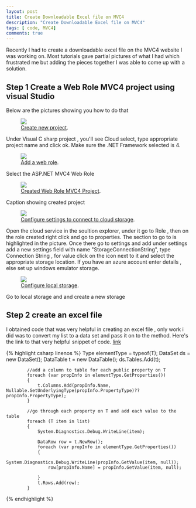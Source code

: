```yaml
---
layout: post
title: Create Downloadable Excel file on MVC4
description: "Create Downloadable Excel file on MVC4"
tags: [ code, MVC4]
comments: true
---
```


Recently I had to create a downloadable excel file on the MVC4 website I was working on. Most tutorials gave partial pictures of what I had which frustrated me but adding the pieces together I was able to come up with a solution.

## Step 1 Create a Web Role MVC4 project using visual Studio
Below are the pictures showing you how to do that
<figure>
	<a href="http://lynnug.github.io/images/excel1.png"><img src="http://lynnug.github.io/images/excel1.png"></a>
	<figcaption><a href="http://lynnug.github.io/images/excel1.png
" title="Click create new project">Create new project</a>.</figcaption>
</figure>
Under Visual C sharp project , you'll see Cloud select, type appropriate project name and click ok. Make sure the .NET Framework selected is 4.
<figure>
	<a href="http://lynnug.github.io/images/excel2.png"><img src="http://lynnug.github.io/images/excel2.png"></a>
	<figcaption><a href="http://lynnug.github.io/images/excel2.png
" title="Add a web role">Add a web role</a>.</figcaption>
</figure>
Select the ASP.NET MVC4 Web Role
<figure>
	<a href="http://lynnug.github.io/images/excel3.png"><img src="http://lynnug.github.io/images/excel3.png"></a>
	<figcaption><a href="http://lynnug.github.io/images/excel3.png
" title="Created Web Role MVC4 Project">Created Web Role MVC4 Project</a>.</figcaption>
</figure>
Caption showing created project
<figure>
	<a href="http://lynnug.github.io/images/excel4.png"><img src="http://lynnug.github.io/images/excel4.png"></a>
	<figcaption><a href="http://lynnug.github.io/images/excel4.png
" title="Configure settings to connect to cloud storage">Configure settings to connect to cloud storage</a>.</figcaption>
</figure>
Open the cloud service in the soultion explorer, under it go to Role , then on the role created right click and go to properties. The section to go to is highlighted in the picture. Once there go to settings and add under settings add a new settings field with name "StorageConnectionString", type Connection String , for value click on the icon next to it and select the appropriate storage location. If you have an azure account enter details , else set up windows emulator storage.
<figure>
	<a href="http://lynnug.github.io/images/excel5.png"><img src="http://lynnug.github.io/images/excel5.png"></a>
	<figcaption><a href="http://lynnug.github.io/images/excel5.png
" title="Add a web role">Configure local storage</a>.</figcaption>
</figure>
Go to local storage and and create a new storage

## Step 2 create an excel file

I obtained code that was very helpful in creating an excel file , only work i did was to convert my list to a data set and pass it on to the method. Here's the link to that very helpful snippet of code. [link](http://mikesknowledgebase.azurewebsites.net/pages/CSharp/ExportToExcel.htm)

{% highlight csharp linenos %}
           Type elementType = typeof(T);
            DataSet ds = new DataSet();
            DataTable t = new DataTable();
            ds.Tables.Add(t);

            //add a column to table for each public property on T
            foreach (var propInfo in elementType.GetProperties())
            {
                t.Columns.Add(propInfo.Name, Nullable.GetUnderlyingType(propInfo.PropertyType)?? propInfo.PropertyType);
            }

            //go through each property on T and add each value to the table
            foreach (T item in list)
            {
                System.Diagnostics.Debug.WriteLine(item);

                DataRow row = t.NewRow();
                foreach (var propInfo in elementType.GetProperties())
                {
                    System.Diagnostics.Debug.WriteLine(propInfo.GetValue(item, null));
                    row[propInfo.Name] = propInfo.GetValue(item, null);

                }
                t.Rows.Add(row);
            }

{% endhighlight %}

